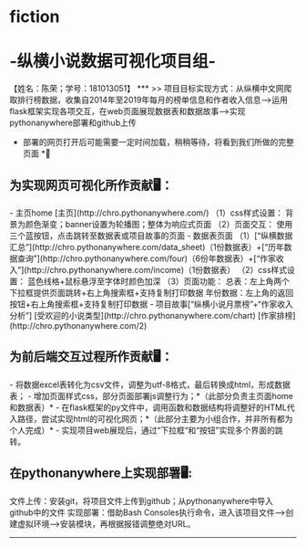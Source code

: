 # fiction
<h1> -纵横小说数据可视化项目组-</h1>
【姓名：陈荣；学号：181013051】
***
>> 项目目标实现方式：从纵横中文网爬取排行榜数据，收集自2014年至2019年每月的榜单信息和作者收入信息—>运用flask框架实现各项交互，在web页面展现数据表和数据故事—>实现pythonanywhere部署和github上传


* 部署的网页打开后可能需要一定时间加载，稍稍等待，将看到我们所做的完整页面 *🐌

<h2> 为实现网页可视化所作贡献🖥️：</h2>
- 主页home [主页](http://chro.pythonanywhere.com/)
（1）css样式设置：
背景为颜色渐变；banner设置为轮播图；整体为响应式页面
（2）页面交互：
使用三个蓝按钮，点击跳转至数据表或项目故事的页面
- 数据表页面 
（1）[“纵横数据汇总”](http://chro.pythonanywhere.com/data_sheet)（1份数据表）+[“历年数据查询”](http://chro.pythonanywhere.com/four)（6份年数据表）+[“作家收入”](http://chro.pythonanywhere.com/income)（1份数据表）
（2）css样式设置：
蓝色线格+鼠标悬浮至字体时颜色加深
（3）页面功能：
总表：左上角两个下拉框提供页面跳转+右上角搜索框+支持复制打印数据
年份数据：左上角的返回按钮+右上角搜索框+支持复制打印数据
- 项目故事[“纵横小说月票榜”+“作家收入分析”]
[受欢迎的小说类型](http://chro.pythonanywhere.com/chart)
[作家排榜](http://chro.pythonanywhere.com/2)


<h2>为前后端交互过程所作贡献🖥️：</h2>
- 将数据excel表转化为csv文件，调整为utf-8格式，最后转换成html，形成数据表；
- 增加页面样式css，部分页面部署js调整行为；*（此部分负责主页面home和数据表）*
- 在flask框架的py文件中，调用函数和数据结构将调整好的HTML代入路径，尝试实现html的可视化网页；*（此部分主要为小组合作，并非所有都为个人完成）*
- 实现项目web展现后，通过“下拉框“和“按钮”实现多个界面的跳转。


<h2>在pythonanywhere上实现部署🖥️: </h2>
文件上传：安装git，将项目文件上传到github；从pythonanywhere中导入github中的文件
实现部署：借助Bash Consoles执行命令，进入该项目文件—>创建虚拟环境—>安装模块，再根据报错调整绝对URL。

***
